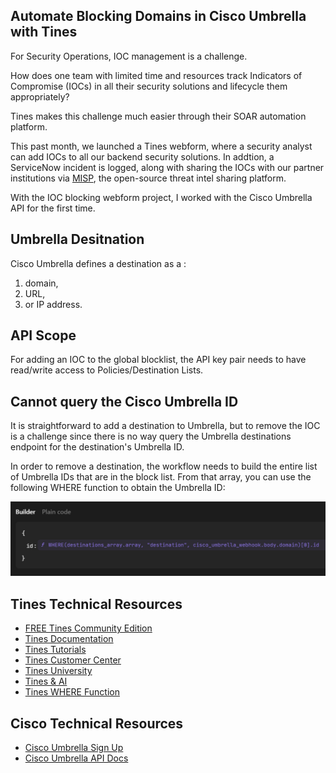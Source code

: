 ## Automate Blocking Domains in Cisco Umbrella with Tines
For Security Operations, IOC management is a challenge.  

How does one team with limited time and resources track Indicators of Compromise (IOCs) in all their security solutions and lifecycle them appropriately?  

Tines makes this challenge much easier through their SOAR automation platform.

This past month, we launched a Tines webform, where a security analyst can add IOCs to all our backend security solutions.  In addtion, a ServiceNow incident is logged, along with sharing the IOCs with our partner institutions via [MISP](https://github.com/MISP/MISP), the open-source threat intel sharing platform.

With the IOC blocking webform project, I worked with the Cisco Umbrella API for the first time. 
## Umbrella Desitnation 

Cisco Umbrella defines a destination as a :
1. domain, 
2. URL, 
3. or IP address.   

## API Scope
For adding an IOC to the global blocklist, the API key pair needs to have read/write access to Policies/Destination Lists.

## Cannot query the Cisco Umbrella ID

It is straightforward to add a destination to Umbrella, but to remove the IOC is a challenge since there is no way query the Umbrella destinations endpoint for the destination's Umbrella ID.

In order to remove a destination, the workflow needs to build the entire list of Umbrella IDs that are in the block list.  From that array, you can use the following WHERE function to obtain the Umbrella ID:

<img src="./images/WHERE_Function_Umbrella_ID.png">




## Tines Technical Resources
- [FREE Tines Community Edition](https://www.tines.com/pricing/)
- [Tines Documentation](https://www.tines.com/docs/quickstart/)
- [Tines Tutorials](https://www.tines.com/customer-center/#tutorials)
- [Tines Customer Center](https://www.tines.com/customer-center/)
- [Tines University](https://www.tines.com/university/)
- [Tines & AI](https://www.tines.com/product/ai/)
- [Tines WHERE Function](https://www.tines.com/docs/formulas/functions/where/)

## Cisco Technical Resources
- [Cisco Umbrella Sign Up](https://signup.umbrella.com/)
- [Cisco Umbrella API Docs](https://developer.cisco.com/docs/cloud-security/getting-started/)